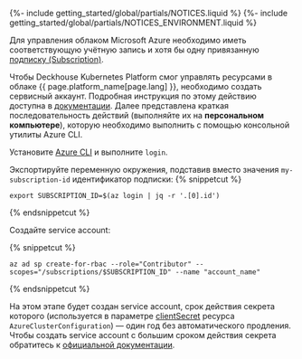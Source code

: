 {%- include getting_started/global/partials/NOTICES.liquid %}
{%- include getting_started/global/partials/NOTICES_ENVIRONMENT.liquid %}

Для управления облаком Microsoft Azure необходимо иметь соответствующую учётную запись и хотя бы одну привязанную [подписку (Subscription)](https://docs.microsoft.com/en-us/azure/cost-management-billing/manage/create-subscription).

Чтобы Deckhouse Kubernetes Platform смог управлять ресурсами в облаке {{ page.platform_name[page.lang] }}, необходимо создать сервисный аккаунт. Подробная инструкция по этому действию доступна в [документации](/documentation/v1/modules/030-cloud-provider-azure/environment.html). Далее представлена краткая последовательность действий (выполняйте их на **персональном компьютере**), которую необходимо выполнить с помощью консольной утилиты Azure CLI.

Установите [Azure CLI](https://docs.microsoft.com/en-us/cli/azure/install-azure-cli) и выполните `login`.

Экспортируйте переменную окружения, подставив вместо значения `my-subscription-id` идентификатор подписки:
{% snippetcut %}
```shell
export SUBSCRIPTION_ID=$(az login | jq -r '.[0].id')
```
{% endsnippetcut %}

Создайте service account:

{% snippetcut %}
```shell
az ad sp create-for-rbac --role="Contributor" --scopes="/subscriptions/$SUBSCRIPTION_ID" --name "account_name"
```
{% endsnippetcut %}

На этом этапе будет создан service account, срок действия секрета которого (используется в параметре [clientSecret](/documentation/v1/modules/030-cloud-provider-azure/cluster_configuration.html#azureclusterconfiguration-provider-clientsecret) ресурса `AzureClusterConfiguration`) — один год без автоматического продления. Чтобы создать service account с большим сроком действия секрета обратитесь к [официальной документации](https://learn.microsoft.com/en-us/azure/app-service/configure-ssl-app-service-certificate?tabs=portal#renew-an-app-service-certificate).
